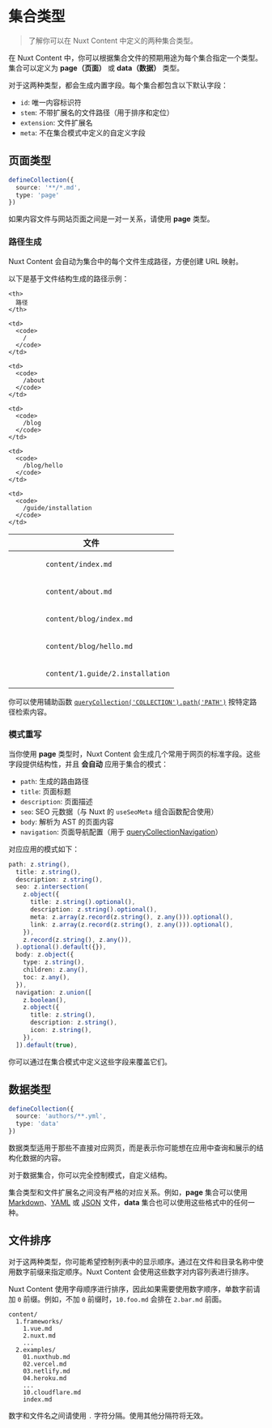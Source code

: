 # 集合类型

> 了解你可以在 Nuxt Content 中定义的两种集合类型。

在 Nuxt Content 中，你可以根据集合文件的预期用途为每个集合指定一个类型。集合可以定义为 **page（页面）** 或 **data（数据）** 类型。

对于这两种类型，都会生成内置字段。每个集合都包含以下默认字段：

- `id`: 唯一内容标识符
- `stem`: 不带扩展名的文件路径（用于排序和定位）
- `extension`: 文件扩展名
- `meta`: 不在集合模式中定义的自定义字段

## 页面类型

```ts
defineCollection({
  source: '**/*.md',
  type: 'page'
})
```

<tip>

如果内容文件与网站页面之间是一对一关系，请使用 **page** 类型。

</tip>

### 路径生成

Nuxt Content 会自动为集合中的每个文件生成路径，方便创建 URL 映射。

以下是基于文件结构生成的路径示例：

<table>
<thead>
  <tr>
    <th>
      文件
    </th>
    
    <th>
      路径
    </th>
  </tr>
</thead>

<tbody>
  <tr>
    <td>
      <code>
        content/index.md
      </code>
    </td>
    
    <td>
      <code>
        /
      </code>
    </td>
  </tr>
  
  <tr>
    <td>
      <code>
        content/about.md
      </code>
    </td>
    
    <td>
      <code>
        /about
      </code>
    </td>
  </tr>
  
  <tr>
    <td>
      <code>
        content/blog/index.md
      </code>
    </td>
    
    <td>
      <code>
        /blog
      </code>
    </td>
  </tr>
  
  <tr>
    <td>
      <code>
        content/blog/hello.md
      </code>
    </td>
    
    <td>
      <code>
        /blog/hello
      </code>
    </td>
  </tr>
  
  <tr>
    <td>
      <code>
        content/1.guide/2.installation
      </code>
    </td>
    
    <td>
      <code>
        /guide/installation
      </code>
    </td>
  </tr>
</tbody>
</table>

<note>

你可以使用辅助函数 [`queryCollection('COLLECTION').path('PATH')`](/docs/utils/query-collection) 按特定路径检索内容。

</note>

### 模式重写

当你使用 **page** 类型时，Nuxt Content 会生成几个常用于网页的标准字段。这些字段提供结构性，并且 **会自动** 应用于集合的模式：

- `path`: 生成的路由路径
- `title`: 页面标题
- `description`: 页面描述
- `seo`: SEO 元数据（与 Nuxt 的 `useSeoMeta` 组合函数配合使用）
- `body`: 解析为 AST 的页面内容
- `navigation`: 页面导航配置（用于 [queryCollectionNavigation](/docs/utils/query-collection-navigation)）

对应应用的模式如下：

```ts
path: z.string(),
  title: z.string(),
  description: z.string(),
  seo: z.intersection(
    z.object({
      title: z.string().optional(),
      description: z.string().optional(),
      meta: z.array(z.record(z.string(), z.any())).optional(),
      link: z.array(z.record(z.string(), z.any())).optional(),
    }),
    z.record(z.string(), z.any()),
  ).optional().default({}),
  body: z.object({
    type: z.string(),
    children: z.any(),
    toc: z.any(),
  }),
  navigation: z.union([
    z.boolean(),
    z.object({
      title: z.string(),
      description: z.string(),
      icon: z.string(),
    }),
  ]).default(true),
```

<note>

你可以通过在集合模式中定义这些字段来覆盖它们。

</note>

## 数据类型

```ts
defineCollection({
  source: 'authors/**.yml',
  type: 'data'
})
```

数据类型适用于那些不直接对应网页，而是表示你可能想在应用中查询和展示的结构化数据的内容。

对于数据集合，你可以完全控制模式，自定义结构。

<note>

集合类型和文件扩展名之间没有严格的对应关系。例如，**page** 集合可以使用 [Markdown](/docs/files/markdown)、[YAML](/docs/files/yaml) 或 [JSON](/docs/files/json) 文件，**data** 集合也可以使用这些格式中的任何一种。

</note>

## 文件排序

对于这两种类型，你可能希望控制列表中的显示顺序。通过在文件和目录名称中使用数字前缀来指定顺序。Nuxt Content 会使用这些数字对内容列表进行排序。

<note>

Nuxt Content 使用字母顺序进行排序，因此如果需要使用数字顺序，单数字前请加 `0` 前缀。例如，不加 `0` 前缀时，`10.foo.md` 会排在 `2.bar.md` 前面。

</note>

```text [目录结构]
content/
  1.frameworks/
    1.vue.md
    2.nuxt.md
    ...
  2.examples/
    01.nuxthub.md
    02.vercel.md
    03.netlify.md
    04.heroku.md
    ...
    10.cloudflare.md
    index.md
```

<warning>

数字和文件名之间请使用 `.` 字符分隔。使用其他分隔符将无效。

</warning>
